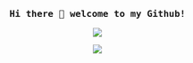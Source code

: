 <h3 align="center"><samp> Hi there 👋 welcome to my Github!</samp></h3>
<p align="center">
  <img src="https://cdn.lowgif.com/small/40862f4691c08d3e-pastel-pixel-gifs-tumblr.gif" />
</p>

<p align="center">
  <a href= "https://www.linkedin.com/in/duarte-matos-9b90a518b/"><img src="https://image.flaticon.com/icons/svg/174/174857.svg"/></a>
</p>
